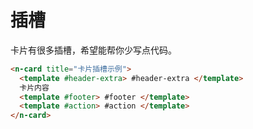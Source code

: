 # 插槽

卡片有很多插槽，希望能帮你少写点代码。

```html
<n-card title="卡片插槽示例">
  <template #header-extra> #header-extra </template>
  卡片内容
  <template #footer> #footer </template>
  <template #action> #action </template>
</n-card>
```
